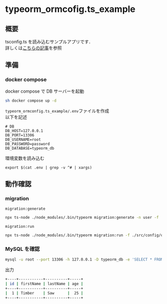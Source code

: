 # typeorm_ormcofig.ts_example

## 概要

tsconfig.ts を読み込むサンプルアプリです．  
詳しくは[こちらの記事]()を参照

## 準備

### docker compose

docker compose で DB サーバーを起動

```sh
sh docker compose up -d
```

`typeorm_ormconfig.ts_example/.env`ファイルを作成  
以下を記述

```text
# DB
DB_HOST=127.0.0.1
DB_PORT=13306
DB_USERNAME=root
DB_PASSWORD=password
DB_DATABASE=typeorm_db
```

環境変数を読み込む

```text
export $(cat .env | grep -v ^# | xargs)
```

## 動作確認

### migration

`migration:generate`

```sh
npx ts-node ./node_modules/.bin/typeorm migration:generate -n user -f ./src/config/ormconfig.ts
```

`migration:run`

```sh
npx ts-node ./node_modules/.bin/typeorm migration:run -f ./src/config/ormconfig.ts
```

### MySQL を確認

```sh
mysql -u root --port 13306 -h 127.0.0.1 -D typeorm_db -e 'SELECT * FROM user;' -p
```

出力

```sh
+----+-----------+----------+-----+
| id | firstName | lastName | age |
+----+-----------+----------+-----+
|  1 | Timber    | Saw      |  25 |
+----+-----------+----------+-----+
```
